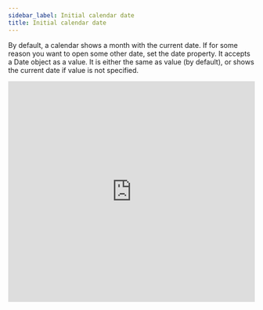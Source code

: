 ```yaml
---
sidebar_label: Initial calendar date
title: Initial calendar date
---
```

By default, a calendar shows a month with the current date. If for some reason you want to open some other date, set the date property. It accepts a Date object as a value. It is either the same as value (by default), or shows the current date if value is not specified.

<iframe src="https://snippet.dhtmlx.com/ame1csh7?mode=result" frameborder="0" class="snippet_iframe" width="100%" height="450"></iframe>
